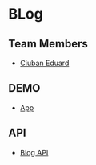 # BLog

## Team Members

- [Ciuban Eduard](https://github.com/eduard96c)

## DEMO

- [App](https://eduard96c.github.io/blog/)

## API

- [Blog API](https://github.com/eduard96c/blog-API)

